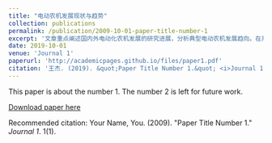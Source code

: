 ```yaml
---
title: "电动农机发展现状与趋势"
collection: publications
permalink: /publication/2009-10-01-paper-title-number-1
excerpt: '文章重点阐述国内外电动化农机发展的研究进展，分析典型电动农机发展趋向。在系统总结和分析我国农机国情特点和发展趋势的基础上，指出现阶段我国电动农机技术发展难点，并提出小型化、自动化、智能化是电动农机的研究重点，为我国电动农机发展提供参考.'
date: 2019-10-01
venue: 'Journal 1'
paperurl: 'http://academicpages.github.io/files/paper1.pdf'
citation: '王杰. (2019). &quot;Paper Title Number 1.&quot; <i>Journal 1</i>. 1(1).'
---
```

This paper is about the number 1. The number 2 is left for future work.

[Download paper here](http://academicpages.github.io/files/paper1.pdf)

Recommended citation: Your Name, You. (2009). "Paper Title Number 1." <i>Journal 1</i>. 1(1).
